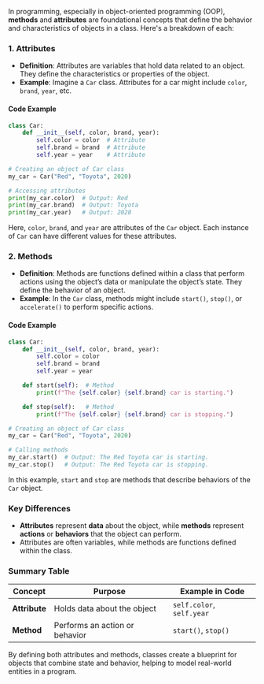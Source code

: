In programming, especially in object-oriented programming (OOP), **methods** and **attributes** are foundational concepts that define the behavior and characteristics of objects in a class. Here's a breakdown of each:

### 1. **Attributes**

- **Definition**: Attributes are variables that hold data related to an object. They define the characteristics or properties of the object.
- **Example**: Imagine a `Car` class. Attributes for a car might include `color`, `brand`, `year`, etc.

#### Code Example

```python
class Car:
    def __init__(self, color, brand, year):
        self.color = color  # Attribute
        self.brand = brand  # Attribute
        self.year = year    # Attribute

# Creating an object of Car class
my_car = Car("Red", "Toyota", 2020)

# Accessing attributes
print(my_car.color)  # Output: Red
print(my_car.brand)  # Output: Toyota
print(my_car.year)   # Output: 2020
```

Here, `color`, `brand`, and `year` are attributes of the `Car` object. Each instance of `Car` can have different values for these attributes.

### 2. **Methods**

- **Definition**: Methods are functions defined within a class that perform actions using the object’s data or manipulate the object’s state. They define the behavior of an object.
- **Example**: In the `Car` class, methods might include `start()`, `stop()`, or `accelerate()` to perform specific actions.

#### Code Example

```python
class Car:
    def __init__(self, color, brand, year):
        self.color = color
        self.brand = brand
        self.year = year

    def start(self):  # Method
        print(f"The {self.color} {self.brand} car is starting.")

    def stop(self):   # Method
        print(f"The {self.color} {self.brand} car is stopping.")

# Creating an object of Car class
my_car = Car("Red", "Toyota", 2020)

# Calling methods
my_car.start()  # Output: The Red Toyota car is starting.
my_car.stop()   # Output: The Red Toyota car is stopping.
```

In this example, `start` and `stop` are methods that describe behaviors of the `Car` object.

### Key Differences

- **Attributes** represent **data** about the object, while **methods** represent **actions** or **behaviors** that the object can perform.
- Attributes are often variables, while methods are functions defined within the class.

### Summary Table

| **Concept**  | **Purpose**                         | **Example** in Code             |
|--------------|-------------------------------------|----------------------------------|
| **Attribute** | Holds data about the object       | `self.color`, `self.year`       |
| **Method**   | Performs an action or behavior     | `start()`, `stop()`             |

By defining both attributes and methods, classes create a blueprint for objects that combine state and behavior, helping to model real-world entities in a program.
